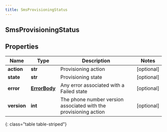 ```yaml
---
title: SmsProvisioningStatus
---
```

## SmsProvisioningStatus

## Properties

|Name | Type | Description | Notes|
|------------ | ------------- | ------------- | -------------|
| **action** | **str** | Provisioning action | [optional] |
| **state** | **str** | Provisioning state | [optional] |
| **error** | [**ErrorBody**](ErrorBody.html) | Any error associated with a Failed state | [optional] |
| **version** | **int** | The phone number version associated with the provisioning action | [optional] |
{: class="table table-striped"}



